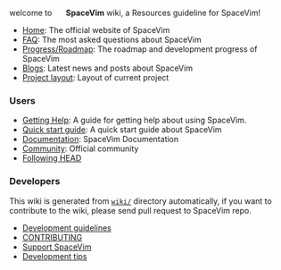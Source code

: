 welcome to <img src="https://spacevim.org/SpaceVim.png" height="17" width="17"> **SpaceVim** wiki, a Resources guideline for SpaceVim!


- [Home](https://spacevim.org): The official website of SpaceVim
- [FAQ](https://spacevim.org/faq/): The most asked questions about SpaceVim
- [Progress/Roadmap](https://spacevim.org/roadmap/): The roadmap and development progress of SpaceVim
- [Blogs](https://spacevim.org/blog/): Latest news and posts about SpaceVim
- [Project layout](Project-layout): Layout of current project

### Users

- [Getting Help](Getting-help): A guide for getting help about using SpaceVim.
- [Quick start guide](https://spacevim.org/quick-start-guide/): A quick start guide about SpaceVim
- [Documentation](https://spacevim.org/documentation): SpaceVim Documentation
- [Community](http://spacevim.org/community/): Official community
- [Following HEAD](Following-HEAD)  

### Developers

This wiki is generated from [`wiki/`](https://github.com/SpaceVim/SpaceVim/tree/master/wiki) directory
automatically, if you want to contribute to the wiki, please send pull request to SpaceVim repo.

- [Development guidelines](https://spacevim.org/development/)
- [CONTRIBUTING](https://github.com/SpaceVim/SpaceVim/blob/master/CONTRIBUTING.md)
- [Support SpaceVim](support-spacevim)
- [Development tips](development-tips)
